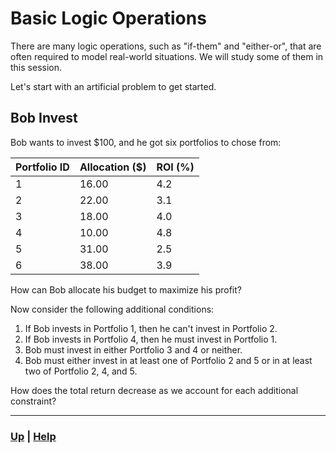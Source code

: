 # Basic Logic Operations
There are many logic operations, such as "if-them" and "either-or", that are 
often required to model real-world situations. We will study some of them in 
this session.

Let's start with an artificial problem to get started.

## Bob Invest
Bob wants to invest $100, and he got six portfolios to chose from:

| Portfolio ID | Allocation ($) | ROI (%) |
|--------------|----------------|---------|
| 1            | 16.00          | 4.2     |
| 2            | 22.00          | 3.1     |
| 3            | 18.00          | 4.0     |
| 4            | 10.00          | 4.8     |
| 5            | 31.00          | 2.5     |
| 6            | 38.00          | 3.9     |

How can Bob allocate his budget to maximize his profit?

Now consider the following additional conditions:
1) If Bob invests in Portfolio 1, then he can't invest in Portfolio 2.
2) If Bob invests in Portfolio 4, then he must invest in Portfolio 1.
3) Bob must invest in either Portfolio 3 and 4 or neither.
4) Bob must either invest in at least one of Portfolio 2 and 5 or in at 
   least two of Portfolio 2, 4, and 5.

How does the total return decrease as we account for each additional 
constraint?

------------------------------------------------------------------------------


### [Up][up] | [Help][help]

[up]: ../README.md
[help]: ../../../0_help/README.md
